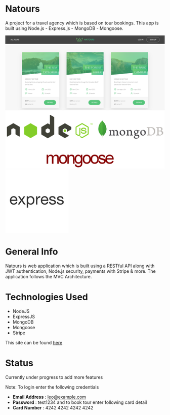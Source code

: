# Natours

A project for a travel agency which is based on tour bookings. This app is built using Node.js - Express.js - MongoDB - Mongoose.

![](public/img/main.PNG) ![](public/img/all.png) ![](public/img/express.png)

# General Info

Natours is web application which is built using a RESTful API along with JWT authentication, Node.js security, payments with Stripe & more. The application follows the MVC Architecture. 

# Technologies Used
* NodeJS
* ExpressJS
* MongoDB
* Mongoose
* Stripe


This site can be found [here](https://frozen-reaches-64154.herokuapp.com/)

# Status
Currently under progress to add more features

Note: To login enter the following credentials
* **Email Address** : leo@example.com 
* **Password** : test1234
and to book tour enter following card detail
* **Card Number** : 4242 4242 4242 4242
